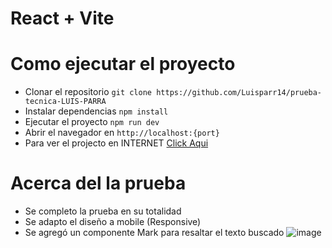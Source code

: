 # React + Vite

# Como ejecutar el proyecto
 - Clonar el repositorio `git clone https://github.com/Luisparr14/prueba-tecnica-LUIS-PARRA`
  - Instalar dependencias `npm install`
  - Ejecutar el proyecto `npm run dev`
  - Abrir el navegador en `http://localhost:{port}`
 - Para ver el projecto en INTERNET [Click Aqui](https://prueba-tecnica-luis-parra.vercel.app/)

# Acerca del la prueba
- Se completo la prueba en su totalidad
- Se adapto el diseño a mobile (Responsive)
- Se agregó un componente Mark para resaltar el texto buscado
  ![image](https://github.com/Luisparr14/prueba-tecnica-LUIS-PARRA/assets/82967045/ad6121f2-8325-4df8-abd5-8b3d696afb96)